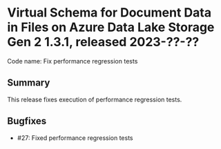 # Virtual Schema for Document Data in Files on Azure Data Lake Storage Gen 2 1.3.1, released 2023-??-??

Code name: Fix performance regression tests

## Summary

This release fixes execution of performance regression tests.

## Bugfixes

* #27: Fixed performance regression tests
